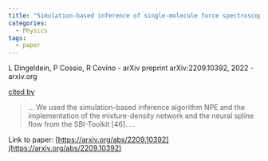 ```yaml
---
title: "Simulation-based inference of single-molecule force spectroscopy"
categories:
  - Physics
tags:
  - paper
---
```

L Dingeldein, P Cossio, R Covino - arXiv preprint arXiv:2209.10392, 2022 - arxiv.org

[cited by](None) 

>… We used the simulation-based inference algorithm NPE and the implementation of the mixture-density network and the neural spline flow from the SBI-Toolkit [46]. …

Link to paper: [https://arxiv.org/abs/2209.10392](https://arxiv.org/abs/2209.10392)
